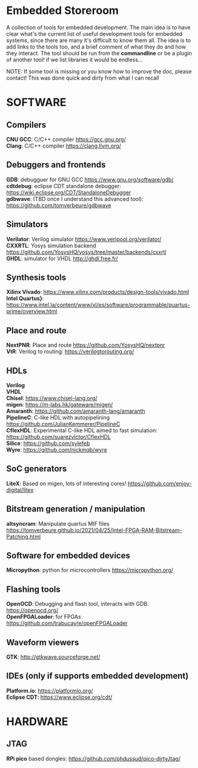 # Embedded Storeroom

A collection of tools for embedded development. The main idea is to have clear what's the current list of useful development tools for embedded systems, since there are many it's difficult to know them all.
The idea is to add links to the tools too, and a brief comment of what they do and how they interact. The tool should be run from the **commandline** or be a plugin of another tool! if we list libraries it would be endless...

NOTE: If some tool is missing or you know how to improve the doc, please contact! This was done quick and dirty from what I can recall

# SOFTWARE

## Compilers
**CNU GCC**: C/C++ compiler https://gcc.gnu.org/<br>
**Clang**: C/C++ compiler https://clang.llvm.org/<br>

## Debuggers and frontends
**GDB**: debugguer for GNU GCC https://www.gnu.org/software/gdb/<br>
**cdtdebug**: eclipse CDT standalone debugger: https://wiki.eclipse.org/CDT/StandaloneDebugger<br>
**gdbwave**: (TBD once I understand this advanced tool): https://github.com/tomverbeure/gdbwave<br>

## Simulators
**Verilator**: Verilog simulator https://www.veripool.org/verilator/<br>
**CXXRTL**: Yosys simulation backend https://github.com/YosysHQ/yosys/tree/master/backends/cxxrtl<br>
**GHDL**: simulator for VHDL http://ghdl.free.fr/<br>

## Synthesis tools
**Xilinx Vivado**: https://www.xilinx.com/products/design-tools/vivado.html<br>
**Intel Quartus}**: https://www.intel.la/content/www/xl/es/software/programmable/quartus-prime/overview.html<br>

## Place and route
**NextPNR**: Place and route https://github.com/YosysHQ/nextpnr<br>
**VtR**: Verilog to routing: https://verilogtorouting.org/<br>

## HDLs
**Verilog**<br>
**VHDL**<br>
**Chisel**: https://www.chisel-lang.org/<br>
**migen**: https://m-labs.hk/gateware/migen/<br>
**Amaranth**: https://github.com/amaranth-lang/amaranth<br>
**PipelineC**: C-like HDL with autopipelining https://github.com/JulianKemmerer/PipelineC<br>
**CflexHDL**: Experimental C-like HDL aimed to fast simulation: https://github.com/suarezvictor/CflexHDL<br>
**Silice**: https://github.com/sylefeb<br>
**Wyre**: https://github.com/nickmqb/wyre<br>

## SoC generators
**LiteX**: Based on migen, lots of interesting cores! https://github.com/enjoy-digital/litex<br>

## Bitstream generation / manipulation
**altsyncram**: Manipulate quartus MIF files https://tomverbeure.github.io/2021/04/25/Intel-FPGA-RAM-Bitstream-Patching.html

## Software for embedded devices
**Micropython**: python for microcontrollers https://micropython.org/<br>

## Flashing tools
**OpenOCD**: Debugging and flash tool, interacts with GDB. https://openocd.org/<br>
**OpenFPGALoader**: for FPGAs https://github.com/trabucayre/openFPGALoader<br>

## Waveform viewers
**GTK**: http://gtkwave.sourceforge.net/<br>

## IDEs (only if supports embedded development)
**Platform.io**: https://platformio.org/<br>
**Eclipse CDT**: https://www.eclipse.org/cdt/<br>

# HARDWARE

## JTAG
**RPi pico** based dongles: https://github.com/phdussud/pico-dirtyJtag/<br>



